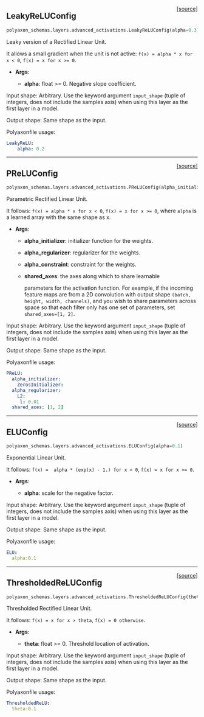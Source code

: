 <span style="float:right;">[[source]](https://github.com/polyaxon/polyaxon/blob/master/polyaxon_schemas/layers/advanced_activations.py#L28)</span>
## LeakyReLUConfig

```python
polyaxon_schemas.layers.advanced_activations.LeakyReLUConfig(alpha=0.3)
```

Leaky version of a Rectified Linear Unit.

It allows a small gradient when the unit is not active:
`f(x) = alpha * x for x < 0`,
`f(x) = x for x >= 0`.

- __Args__:

	- __alpha__: float >= 0. Negative slope coefficient.


Input shape:
	Arbitrary. Use the keyword argument `input_shape`
	(tuple of integers, does not include the samples axis)
	when using this layer as the first layer in a model.

Output shape:
	Same shape as the input.

Polyaxonfile usage:

```yaml
LeakyReLU:
	alpha: 0.2
```


----

<span style="float:right;">[[source]](https://github.com/polyaxon/polyaxon/blob/master/polyaxon_schemas/layers/advanced_activations.py#L79)</span>
## PReLUConfig

```python
polyaxon_schemas.layers.advanced_activations.PReLUConfig(alpha_initializer=<polyaxon_schemas.initializations.ZerosInitializerConfig object at 0x1065efa58>, alpha_regularizer=None, alpha_constraint=None, shared_axes=None)
```

Parametric Rectified Linear Unit.

It follows:
`f(x) = alpha * x for x < 0`,
`f(x) = x for x >= 0`,
where `alpha` is a learned array with the same shape as x.

- __Args__:

	- __alpha_initializer__: initializer function for the weights.

	- __alpha_regularizer__: regularizer for the weights.

	- __alpha_constraint__: constraint for the weights.

	- __shared_axes__: the axes along which to share learnable

		parameters for the activation function.
		For example, if the incoming feature maps
		are from a 2D convolution
		with output shape `(batch, height, width, channels)`,
		and you wish to share parameters across space
		so that each filter only has one set of parameters,
		set `shared_axes=[1, 2]`.

Input shape:
	Arbitrary. Use the keyword argument `input_shape`
	(tuple of integers, does not include the samples axis)
	when using this layer as the first layer in a model.

Output shape:
	Same shape as the input.

Polyaxonfile usage:

```yaml
PReLU:
  alpha_initializer:
	ZerosInitializer:
  alpha_regularizer:
	L2:
	 l: 0.01
  shared_axes: [1, 2]
```


----

<span style="float:right;">[[source]](https://github.com/polyaxon/polyaxon/blob/master/polyaxon_schemas/layers/advanced_activations.py#L151)</span>
## ELUConfig

```python
polyaxon_schemas.layers.advanced_activations.ELUConfig(alpha=0.1)
```

Exponential Linear Unit.

It follows:
`f(x) =  alpha * (exp(x) - 1.) for x < 0`,
`f(x) = x for x >= 0`.

- __Args__:

	- __alpha__: scale for the negative factor.


Input shape:
	Arbitrary. Use the keyword argument `input_shape`
	(tuple of integers, does not include the samples axis)
	when using this layer as the first layer in a model.

Output shape:
	Same shape as the input.

Polyaxonfile usage:

```yaml
ELU:
  alpha:0.1
```


----

<span style="float:right;">[[source]](https://github.com/polyaxon/polyaxon/blob/master/polyaxon_schemas/layers/advanced_activations.py#L199)</span>
## ThresholdedReLUConfig

```python
polyaxon_schemas.layers.advanced_activations.ThresholdedReLUConfig(theta=1.0)
```

Thresholded Rectified Linear Unit.

It follows:
`f(x) = x for x > theta`,
`f(x) = 0 otherwise`.

- __Args__:

	- __theta__: float >= 0. Threshold location of activation.


Input shape:
	Arbitrary. Use the keyword argument `input_shape`
	(tuple of integers, does not include the samples axis)
	when using this layer as the first layer in a model.

Output shape:
	Same shape as the input.

Polyaxonfile usage:

```yaml
ThresholdedReLU:
  theta:0.1
```
